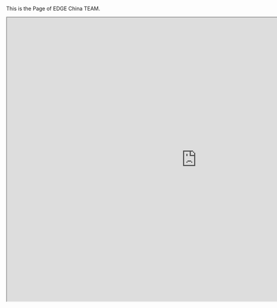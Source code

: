 This is the Page of EDGE China TEAM.

<iframe src="https://www.google.com/maps/d/embed?mid=1gMVR3EWLxpbMJprp3AB9-J_UJsA" width="1024" height="768"></iframe>
